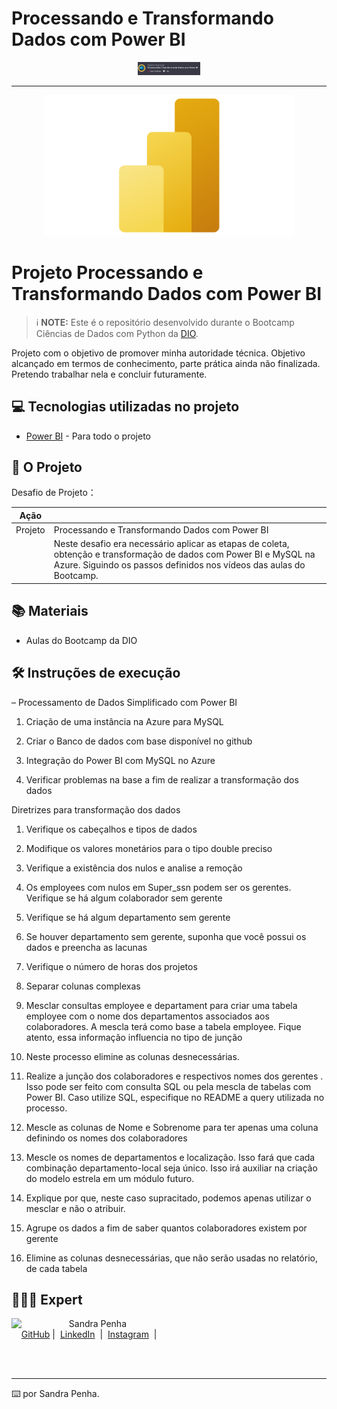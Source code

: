 # Processando e Transformando Dados com Power BI

<p align="center">
    <img width="100" src="https://github.com/Sandrapenha01/dadospowerBI-newforsp/blob/main/imgprojeto.png">
</p>

-------
<p align="center">
  <img 
    src="https://github.com/Sandrapenha01/dadospowerBI-newforsp/blob/main/Microsoft-Power-BI-Logo.png"
    width="400"  
  />
</p>

# Projeto Processando e Transformando Dados com Power BI

 > ℹ️ **NOTE:** Este é o repositório desenvolvido durante o Bootcamp Ciências de Dados com Python da [DIO](https://dio.me).


Projeto com o objetivo de promover minha autoridade técnica. Objetivo alcançado em termos de conhecimento, parte prática ainda não finalizada. Pretendo trabalhar nela e concluir futuramente.


## 💻 Tecnologias utilizadas no projeto

- [Power BI](https://powerbi.microsoft.com/pt-br/landing/free-account/?ef_id=_k_Cj0KCQjwsp6pBhCfARIsAD3GZuYHHnWOG3GYC_fdatyYl5OsLG1ZU6pyjkkzmQ2dXixCtKGsSSj-wxMaAj6NEALw_wcB_k_&OCID=AIDcmmk4cy2ahx_SEM__k_Cj0KCQjwsp6pBhCfARIsAD3GZuYHHnWOG3GYC_fdatyYl5OsLG1ZU6pyjkkzmQ2dXixCtKGsSSj-wxMaAj6NEALw_wcB_k_&gclid=Cj0KCQjwsp6pBhCfARIsAD3GZuYHHnWOG3GYC_fdatyYl5OsLG1ZU6pyjkkzmQ2dXixCtKGsSSj-wxMaAj6NEALw_wcB) - Para todo o projeto

## 📄 O Projeto

Desafio de Projeto：

|   Ação   |                                                                                                                                                                                                                                                                          |
| :------: | ------------------------------------------------------------------------------------------------------------------------------------------------------------------------------------------------------------------------------------------------------------------------------ |
|  Projeto  | Processando e Transformando Dados com Power BI                                                                                                                                                                                                |
|  | Neste desafio era necessário aplicar as etapas de coleta, obtenção e transformação de dados com Power BI e MySQL na Azure. Siguindo os passos definidos nos vídeos das aulas do Bootcamp. |



## 📚 Materiais

- Aulas  do Bootcamp da DIO

## 🛠️ Instruções de execução

 – Processamento de Dados Simplificado com Power BI

1. Criação de uma instância na Azure para MySQL

2. Criar o Banco de dados com base disponível no github

3. Integração do Power BI com MySQL no Azure

4. Verificar problemas na base a fim de realizar a transformação dos dados

Diretrizes para transformação dos dados

1. Verifique os cabeçalhos e tipos de dados

2. Modifique os valores monetários para o tipo double preciso

3. Verifique a existência dos nulos e analise a remoção

4. Os employees com nulos em Super_ssn podem ser os gerentes. Verifique se há algum colaborador sem gerente

5. Verifique se há algum departamento sem gerente

6. Se houver departamento sem gerente, suponha que você possui os dados e preencha as lacunas

7. Verifique o número de horas dos projetos

8. Separar colunas complexas

9. Mesclar consultas employee e departament para criar uma tabela employee com o nome dos departamentos associados aos colaboradores. A mescla terá como base a tabela employee. Fique atento, essa informação influencia no tipo de junção

10. Neste processo elimine as colunas desnecessárias.

11. Realize a junção dos colaboradores e respectivos nomes dos gerentes . Isso pode ser feito com consulta SQL ou pela mescla de tabelas com Power BI. Caso utilize SQL, especifique no README a query utilizada no processo.

12. Mescle as colunas de Nome e Sobrenome para ter apenas uma coluna definindo os nomes dos colaboradores

13. Mescle os nomes de departamentos e localização. Isso fará que cada combinação departamento-local seja único. Isso irá auxiliar na criação do modelo estrela em um módulo futuro.

14. Explique por que, neste caso supracitado, podemos apenas utilizar o mesclar e não o atribuir.

15. Agrupe os dados a fim de saber quantos colaboradores existem por gerente

16. Elimine as colunas desnecessárias, que não serão usadas no relatório, de cada tabela


## 👩🏻‍💻 Expert

<p>
    <img 
      align=left 
      margin=10 
      width=80 
      src="faltafoto"
    />
    <p>&nbsp&nbsp&nbspSandra Penha<br>
    &nbsp&nbsp&nbsp
    <a href="https://github.com/Sandrapenha01">
    GitHub</a>&nbsp;|&nbsp;
    <a href="https://www.linkedin.com/in/sandra-penha-b429044a/">LinkedIn</a>
&nbsp;|&nbsp;
    <a href="">
    Instagram</a>
&nbsp;|&nbsp;</p>
</p>
<br/><br/>
<p>

---

⌨️ por Sandra Penha.
